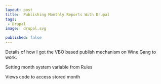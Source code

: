 ```yaml
---
layout: post
title:  Publishing Monthly Reports With Drupal
tags:
 - Drupal
image:  drupal.svg

published: false
---
```

Details of how I got the VBO based publish mechanism on Wine Gang to work.

Setting month system variable from Rules

Views code to access stored month
